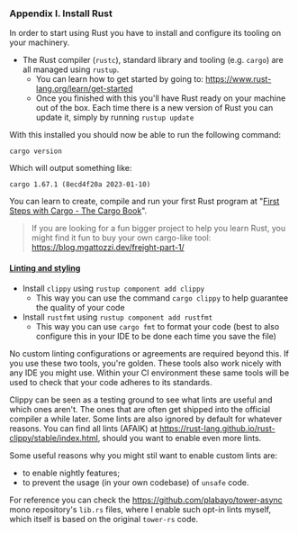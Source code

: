 ### Appendix I. Install Rust

In order to start using Rust you have to install and configure its tooling on your machinery.

- The Rust compiler (`rustc`), standard library and tooling (e.g. `cargo`) are all managed using `rustup`.
  - You can learn how to get started by going to: <https://www.rust-lang.org/learn/get-started>
  - Once you finished with this you'll have Rust ready on your machine out of the box. Each time there is a new version of Rust you can update it, simply by running `rustup update`

With this installed you should now be able to run the following command:

```
cargo version
```

Which will output something like:

```
cargo 1.67.1 (8ecd4f20a 2023-01-10)
```

You can learn to create, compile and run your first Rust program at "[First Steps with Cargo - The Cargo Book](https://www.rust-lang.org/learn/get-started)".

> If you are looking for a fun bigger project to help you learn Rust,
> you might find it fun to buy your own cargo-like tool: <https://blog.mgattozzi.dev/freight-part-1/>

#### [Linting and styling](#linting-and-styling)

- Install `clippy` using `rustup component add clippy`
  - This way you can use the command `cargo clippy` to help guarantee the quality of your code
- Install `rustfmt` using `rustup component add rustfmt`
  - This way you can use `cargo fmt` to format your code (best to also configure this in your IDE to be done each time you save the file)

No custom linting configurations or agreements are required beyond this. If you use these two tools, you're golden. These tools also work nicely with any IDE you might use. Within your CI environment these same tools will be used to check that your code adheres to its standards.

Clippy can be seen as a testing ground to see what lints are useful and which ones aren't. The ones that are often get shipped into the official compiler a while later. Some lints are also ignored by default for whatever reasons. You can find all lints (AFAIK) at <https://rust-lang.github.io/rust-clippy/stable/index.html>, should you want to enable even more lints.

Some useful reasons why you might stil want to enable custom lints are:

- to enable nightly features;
- to prevent the usage (in your own codebase) of `unsafe` code.

For reference you can check the <https://github.com/plabayo/tower-async> mono repository's `lib.rs` files,
where I enable such opt-in lints myself, which itself is based on the original `tower-rs` code.
